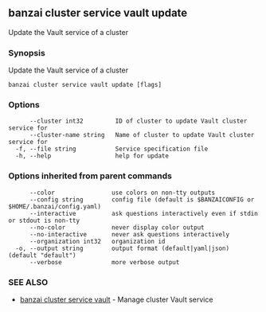 ## banzai cluster service vault update

Update the Vault service of a cluster

### Synopsis

Update the Vault service of a cluster

```
banzai cluster service vault update [flags]
```

### Options

```
      --cluster int32         ID of cluster to update Vault cluster service for
      --cluster-name string   Name of cluster to update Vault cluster service for
  -f, --file string           Service specification file
  -h, --help                  help for update
```

### Options inherited from parent commands

```
      --color                use colors on non-tty outputs
      --config string        config file (default is $BANZAICONFIG or $HOME/.banzai/config.yaml)
      --interactive          ask questions interactively even if stdin or stdout is non-tty
      --no-color             never display color output
      --no-interactive       never ask questions interactively
      --organization int32   organization id
  -o, --output string        output format (default|yaml|json) (default "default")
      --verbose              more verbose output
```

### SEE ALSO

* [banzai cluster service vault](banzai_cluster_service_vault.md)	 - Manage cluster Vault service

